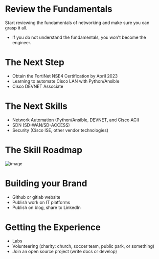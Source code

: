 # Review the Fundamentals
Start reviewing the fundamentals of networking and make sure you can grasp it all. 
* If you do not understand the fundamentals, you won't become the engineer.

# The Next Step
* Obtain the FortiNet NSE4 Certification by April 2023
* Learning to automate Cisco LAN with Python/Ansible
* Cisco DEVNET Associate

# The Next Skills
* Network Automation (Python/Ansible, DEVNET, and Cisco ACI)
* SDN (SD-WAN/SD-ACCESS)
* Security (Cisco ISE, other vendor technologies)

# The Skill Roadmap
![image](https://user-images.githubusercontent.com/124458781/219883839-c8cf9b64-32e4-4e55-8b96-b7da0a9e6ef0.png)


# Building your Brand
* Github or gitlab website
* Publish work on IT platforms
* Publish on blog, share to LinkedIn


# Getting the Experience
* Labs
* Volunteering (charity: church, soccer team, public park, or something)
* Join an open source project (write docs or develop)
